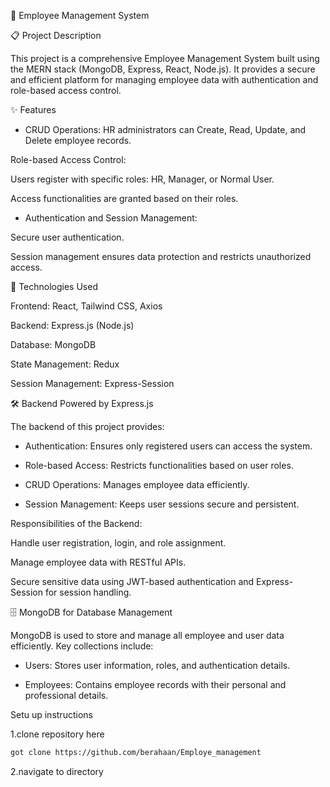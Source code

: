 🏢 Employee Management System

📋 Project Description

This project is a comprehensive Employee Management System built using the MERN stack (MongoDB, Express, React, Node.js). It provides a secure and efficient platform for managing employee data with authentication and role-based access control.

✨ Features

- CRUD Operations: HR administrators can Create, Read, Update, and Delete employee records.

Role-based Access Control:

Users register with specific roles: HR, Manager, or Normal User.

Access functionalities are granted based on their roles.

- Authentication and Session Management:

Secure user authentication.

Session management ensures data protection and restricts unauthorized access.

🚀 Technologies Used

Frontend: React, Tailwind CSS, Axios

Backend: Express.js (Node.js)

Database: MongoDB

State Management: Redux

Session Management: Express-Session

🛠️ Backend Powered by Express.js

The backend of this project provides:

- Authentication: Ensures only registered users can access the system.

- Role-based Access: Restricts functionalities based on user roles.

- CRUD Operations: Manages employee data efficiently.

- Session Management: Keeps user sessions secure and persistent.

Responsibilities of the Backend:

Handle user registration, login, and role assignment.

Manage employee data with RESTful APIs.

Secure sensitive data using JWT-based authentication and Express-Session for session handling.

🗄️ MongoDB for Database Management

MongoDB is used to store and manage all employee and user data efficiently. Key collections include:

- Users: Stores user information, roles, and authentication details.

- Employees: Contains employee records with their personal and professional details.


Setu up instructions 

1.clone repository here 
```bash
got clone https://github.com/berahaan/Employe_management
```
2.navigate to directory 
